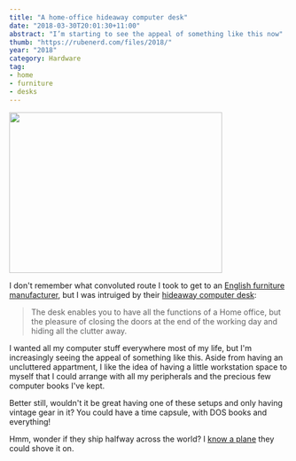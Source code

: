 ```yaml
---
title: "A home-office hideaway computer desk"
date: "2018-03-30T20:01:30+11:00"
abstract: "I’m starting to see the appeal of something like this now"
thumb: "https://rubenerd.com/files/2018/"
year: "2018"
category: Hardware
tag:
- home
- furniture
- desks
---
```

<p><img src="https://rubenerd.com/files/2018/hideaway-desk@1x.jpg" srcset="https://rubenerd.com/files/2018/hideaway-desk@1x.jpg 1x, https://rubenerd.com/files/2018/hideaway-desk@2x.jpg 2x" alt="" style="width:384px; height:290px;" /></p>

I don't remember what convoluted route I took to get to an [English furniture manufacturer], but I was intruiged by their [hideaway computer desk]: 

> The desk enables you to have all the functions of a Home office, but the pleasure of closing the doors at the end of the working day and hiding all the clutter away.

I wanted all my computer stuff everywhere most of my life, but I'm increasingly seeing the appeal of something like this. Aside from having an uncluttered appartment, I like the idea of having a little workstation space to myself that I could arrange with all my peripherals and the precious few computer books I've kept.

Better still, wouldn't it be great having one of these setups and only having vintage gear in it? You could have a time capsule, with DOS books and everything!

Hmm, wonder if they ship halfway across the world? I [know a plane] they could shove it on.

[English furniture manufacturer]: https://www.mrsflatpack.co.uk/
[hideaway computer desk]: https://www.mrsflatpack.co.uk/home-office-hideaway-computer-desk---beech-m1710-and-walnut-m1860-58-p.asp
[know a plane]: https://rubenerd.com/first-direct-flights-from-australia-to-the-uk/ "Blog post: First direct flights from Australia to the UK"

